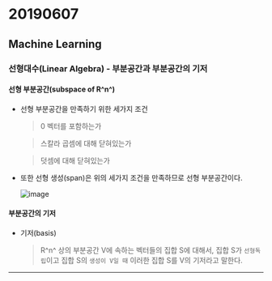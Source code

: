 # 20190607

## Machine Learning

### 선형대수(Linear Algebra) - 부분공간과 부분공간의 기저



#### 선형 부분공간(subspace of R^n^)

* 선형 부분공간을 만족하기 위한 세가지 조건

  > 0 벡터를 포함하는가

  > 스칼라 곱셈에 대해 닫혀있는가

  > 덧셈에 대해 닫혀있는가

* 또한 선형 생성(span)은 위의 세가지 조건을 만족하므로 선형 부분공간이다.

  ![image](https://user-images.githubusercontent.com/45934125/59073093-a8697680-8900-11e9-8653-dce405c83979.png)

  

#### 부분공간의 기저

* 기저(basis)

  > R^n^ 상의 부분공간 V에 속하는 벡터들의 집합 S에 대해서, 집합 S가 `선형독립`이고 집합 S의 `생성이 V일 때` 이러한 집합 S를 V의 기저라고 말한다.



---

